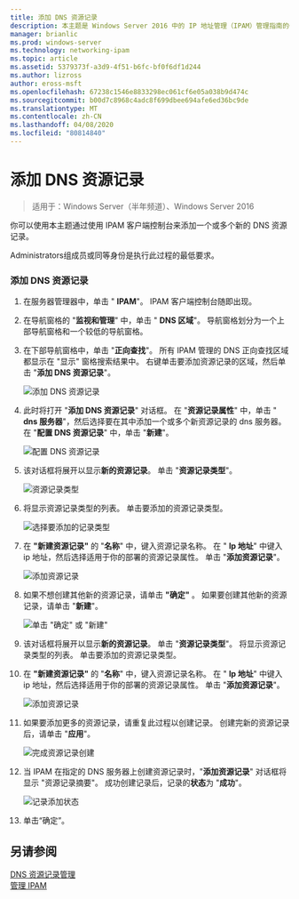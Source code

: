 ```yaml
---
title: 添加 DNS 资源记录
description: 本主题是 Windows Server 2016 中的 IP 地址管理（IPAM）管理指南的一部分。
manager: brianlic
ms.prod: windows-server
ms.technology: networking-ipam
ms.topic: article
ms.assetid: 5379373f-a3d9-4f51-b6fc-bf0f6df1d244
ms.author: lizross
author: eross-msft
ms.openlocfilehash: 67238c1546e8833298ec061cf6e05a038b9d474c
ms.sourcegitcommit: b00d7c8968c4adc8f699dbee694afe6ed36bc9de
ms.translationtype: MT
ms.contentlocale: zh-CN
ms.lasthandoff: 04/08/2020
ms.locfileid: "80814840"
---
```

# <a name="add-a-dns-resource-record"></a>添加 DNS 资源记录

>适用于：Windows Server（半年频道）、Windows Server 2016

你可以使用本主题通过使用 IPAM 客户端控制台来添加一个或多个新的 DNS 资源记录。  
  
Administrators组成员或同等身份是执行此过程的最低要求。  
  
### <a name="to-add-a-dns-resource-record"></a>添加 DNS 资源记录  
  
1.  在服务器管理器中，单击 " **IPAM**"。 IPAM 客户端控制台随即出现。  
  
2.  在导航窗格的 "**监视和管理**" 中，单击 " **DNS 区域**"。  导航窗格划分为一个上部导航窗格和一个较低的导航窗格。  
  
3.  在下部导航窗格中，单击 "**正向查找**"。 所有 IPAM 管理的 DNS 正向查找区域都显示在 "显示" 窗格搜索结果中。 右键单击要添加资源记录的区域，然后单击 "**添加 DNS 资源记录**"。  
  
    ![添加 DNS 资源记录](../../media/Add-a-DNS-Resource-Record/ipam_DNSrr_01.jpg)
  
4.  此时将打开 "**添加 DNS 资源记录**" 对话框。 在 "**资源记录属性**" 中，单击 " **dns 服务器**"，然后选择要在其中添加一个或多个新资源记录的 dns 服务器。 在 "**配置 DNS 资源记录**" 中，单击 "**新建**"。  
  
    ![配置 DNS 资源记录](../../media/Add-a-DNS-Resource-Record/ipam_DNSrr_02.jpg)  
  
5.  该对话框将展开以显示**新的资源记录**。 单击 "**资源记录类型**"。  
  
    ![资源记录类型](../../media/Add-a-DNS-Resource-Record/ipam_DNSrr_03.jpg)  
  
6.  将显示资源记录类型的列表。 单击要添加的资源记录类型。  
  
    ![选择要添加的记录类型](../../media/Add-a-DNS-Resource-Record/ipam_DNSrr_04.jpg)  
  
7.  在 **"新建资源记录"** 的 "**名称**" 中，键入资源记录名称。 在 " **Ip 地址**" 中键入 ip 地址，然后选择适用于你的部署的资源记录属性。 单击 "**添加资源记录**"。  
  
    ![添加资源记录](../../media/Add-a-DNS-Resource-Record/ipam_DNSrr_06.jpg)  
  
8.  如果不想创建其他新的资源记录，请单击 **"确定"** 。 如果要创建其他新的资源记录，请单击 "**新建**"。  
  
    ![单击 "确定" 或 "新建"](../../media/Add-a-DNS-Resource-Record/ipam_DNSrr_r2_01.jpg)
  
9. 该对话框将展开以显示**新的资源记录**。 单击 "**资源记录类型**"。 将显示资源记录类型的列表。 单击要添加的资源记录类型。  
  
10. 在 **"新建资源记录"** 的 "**名称**" 中，键入资源记录名称。 在 " **Ip 地址**" 中键入 ip 地址，然后选择适用于你的部署的资源记录属性。 单击 "**添加资源记录**"。  
  
    ![添加资源记录](../../media/Add-a-DNS-Resource-Record/ipam_DNSrr_r2_02.jpg)  
  
11. 如果要添加更多的资源记录，请重复此过程以创建记录。 创建完新的资源记录后，请单击 "**应用**"。  
  
    ![完成资源记录创建](../../media/Add-a-DNS-Resource-Record/ipam_DNSrr_r2_03.jpg)  
  
12. 当 IPAM 在指定的 DNS 服务器上创建资源记录时，"**添加资源记录**" 对话框将显示 "资源记录摘要"。 成功创建记录后，记录的**状态**为 "**成功**"。  
  
    ![记录添加状态](../../media/Add-a-DNS-Resource-Record/ipam_DNSrr_r2_04.jpg)  
  
13. 单击“确定”。  
  
## <a name="see-also"></a>另请参阅  
[DNS 资源记录管理](DNS-Resource-Record-Management.md)  
[管理 IPAM](Manage-IPAM.md)  
  


